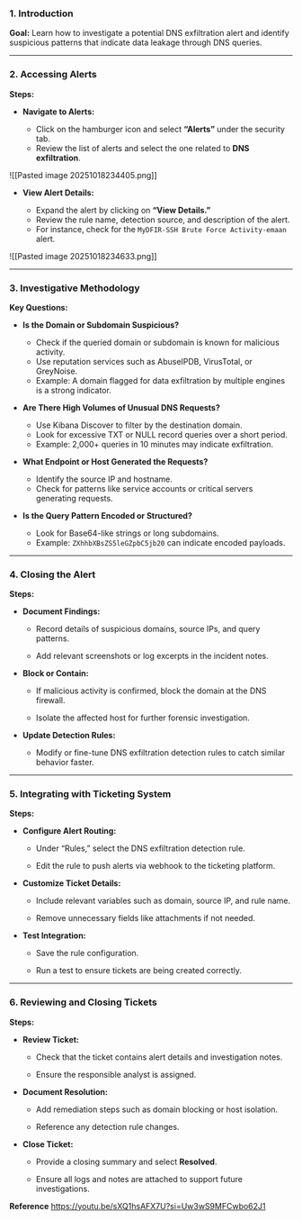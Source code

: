 ### 1. Introduction

**Goal:** Learn how to investigate a potential DNS exfiltration alert and identify suspicious patterns that indicate data leakage through DNS queries.

---

### 2. Accessing Alerts

**Steps:**

- **Navigate to Alerts:**
    
    - Click on the hamburger icon and select **“Alerts”** under the security tab.
    - Review the list of alerts and select the one related to **DNS exfiltration**.

![[Pasted image 20251018234405.png]]
- **View Alert Details:**
    
    - Expand the alert by clicking on **“View Details.”**
    - Review the rule name, detection source, and description of the alert.
    - For instance, check for the `MyDFIR-SSH Brute Force Activity-emaan` alert.

![[Pasted image 20251018234633.png]]

---

### 3. Investigative Methodology

**Key Questions:**

- **Is the Domain or Subdomain Suspicious?**
    
    - Check if the queried domain or subdomain is known for malicious activity.
    - Use reputation services such as AbuseIPDB, VirusTotal, or GreyNoise.
    - Example: A domain flagged for data exfiltration by multiple engines is a strong indicator.
    
- **Are There High Volumes of Unusual DNS Requests?**
    
    - Use Kibana Discover to filter by the destination domain.
    - Look for excessive TXT or NULL record queries over a short period.
    - Example: 2,000+ queries in 10 minutes may indicate exfiltration.

- **What Endpoint or Host Generated the Requests?**
    
    - Identify the source IP and hostname.
    - Check for patterns like service accounts or critical servers generating requests.

- **Is the Query Pattern Encoded or Structured?**
    
    - Look for Base64-like strings or long subdomains.
    - Example: `ZXhhbXBsZS5leGZpbC5jb20` can indicate encoded payloads.

---

### 4. Closing the Alert

**Steps:**

- **Document Findings:**
    
    - Record details of suspicious domains, source IPs, and query patterns.
        
    - Add relevant screenshots or log excerpts in the incident notes.
        
- **Block or Contain:**
    
    - If malicious activity is confirmed, block the domain at the DNS firewall.
        
    - Isolate the affected host for further forensic investigation.
        
- **Update Detection Rules:**
    
    - Modify or fine-tune DNS exfiltration detection rules to catch similar behavior faster.
        

---

### 5. Integrating with Ticketing System

**Steps:**

- **Configure Alert Routing:**
    
    - Under “Rules,” select the DNS exfiltration detection rule.
        
    - Edit the rule to push alerts via webhook to the ticketing platform.
        
- **Customize Ticket Details:**
    
    - Include relevant variables such as domain, source IP, and rule name.
        
    - Remove unnecessary fields like attachments if not needed.
        
- **Test Integration:**
    
    - Save the rule configuration.
        
    - Run a test to ensure tickets are being created correctly.
        

---

### 6. Reviewing and Closing Tickets

**Steps:**

- **Review Ticket:**
    
    - Check that the ticket contains alert details and investigation notes.
        
    - Ensure the responsible analyst is assigned.
        
- **Document Resolution:**
    
    - Add remediation steps such as domain blocking or host isolation.
        
    - Reference any detection rule changes.
        
- **Close Ticket:**
    
    - Provide a closing summary and select **Resolved**.
        
    - Ensure all logs and notes are attached to support future investigations.

**Reference**
https://youtu.be/sXQ1hsAFX7U?si=Uw3wS9MFCwbo62J1